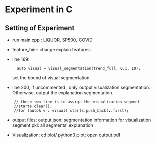 # Experiment in C 


## Setting of Experiment 

* run main.cpp : LIQUOR, SP500, COVID

* feature_hier: change explain features: 

* line 169:

        auto visual = visual_segmentation(trend_full, 0.1, 10);

    set the bound of visual segmentation. 

* line 200, if uncommented , only output visualization segmentation. 
Otherwise, output the explanation segmentation.

```
    // these two line is to assign the visualization segment
    //starts.clear();
    //for (auto& v : visual) starts.push_back(v.first);
```

* output files: 
    output.json: segmentation information for visualization 
    segment.pkl: all segments' explanation
    
* Visualization: 
    cd plot/ 
    python3 plot; open output.pdf